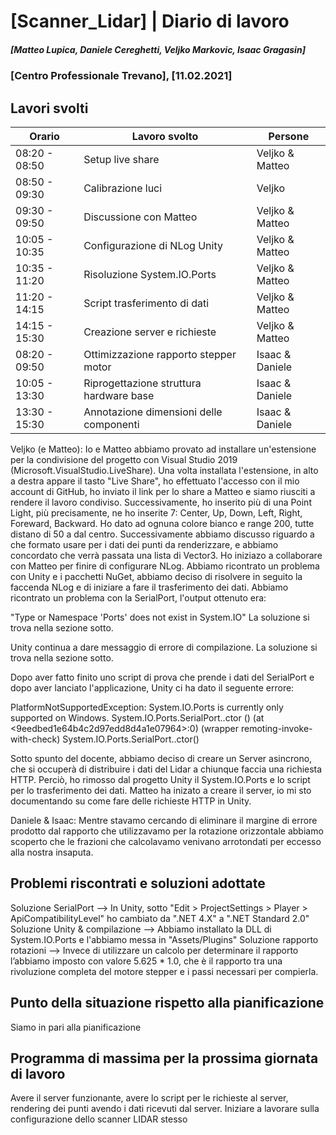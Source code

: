 # [Scanner_Lidar] | Diario di lavoro
##### [Matteo Lupica, Daniele Cereghetti, Veljko Markovic, Isaac Gragasin]
### [Centro Professionale Trevano], [11.02.2021]

## Lavori svolti

|Orario        |Lavoro svolto                           |Persone        |
|--------------|----------------------------------------|---------------|
|08:20 - 08:50 |Setup live share                        |Veljko & Matteo|
|08:50 - 09:30 |Calibrazione luci                       |Veljko         |
|09:30 - 09:50 |Discussione con Matteo                  |Veljko & Matteo|
|10:05 - 10:35 |Configurazione di NLog Unity            |Veljko & Matteo|
|10:35 - 11:20 |Risoluzione System.IO.Ports             |Veljko & Matteo|
|11:20 - 14:15 |Script trasferimento di dati            |Veljko & Matteo|
|14:15 - 15:30 |Creazione server e richieste            |Veljko & Matteo|
|08:20 - 09:50 |Ottimizzazione rapporto stepper motor   |Isaac & Daniele|
|10:05 - 13:30 |Riprogettazione struttura hardware base |Isaac & Daniele|
|13:30 - 15:30 |Annotazione dimensioni delle componenti |Isaac & Daniele|

Veljko (e Matteo):
Io e Matteo abbiamo provato ad installare un'estensione per la condivisione del progetto con Visual Studio 2019 (Microsoft.VisualStudio.LiveShare). Una volta installata l'estensione, in alto a destra appare il
tasto "Live Share", ho effettuato l'accesso con il mio account di GitHub, ho inviato il link per lo share a Matteo e siamo riusciti a rendere il lavoro condiviso. Successivamente, ho inserito più di una Point Light,
più precisamente, ne ho inserite 7: Center, Up, Down, Left, Right, Foreward, Backward. Ho dato ad ognuna colore bianco e range 200, tutte distano di 50 a dal centro. Successivamente abbiamo discusso riguardo a che formato usare per i dati dei punti da renderizzare, e abbiamo concordato che verrà passata una lista di Vector3. Ho iniziazo a collaborare con Matteo per finire di configurare NLog. Abbiamo ricontrato un problema con Unity e i pacchetti NuGet, abbiamo deciso di risolvere in seguito la faccenda NLog e di iniziare a fare il trasferimento dei dati. Abbiamo ricontrato un problema con la SerialPort, l'output ottenuto era:

"Type or Namespace 'Ports' does not exist in System.IO"
La soluzione si trova nella sezione sotto.


Unity continua a dare messaggio di errore di compilazione.
La soluzione si trova nella sezione sotto.


Dopo aver fatto finito uno script di prova che prende i dati del SerialPort e dopo aver lanciato l'applicazione, Unity ci ha dato il seguente errore:

PlatformNotSupportedException: System.IO.Ports is currently only supported on Windows.
System.IO.Ports.SerialPort..ctor () (at <9eedbed1e64b4c2d97edd8d4a1e07964>:0)
(wrapper remoting-invoke-with-check) System.IO.Ports.SerialPort..ctor()

Sotto spunto del docente, abbiamo deciso di creare un Server asincrono, che si occuperà di distribuire i dati del Lidar a chiunque faccia una richiesta HTTP. Perciò, ho rimosso dal progetto Unity il System.IO.Ports e lo script per lo trasferimento dei dati. Matteo ha inizato a creare il server, io mi sto documentando su come fare delle richieste HTTP in Unity.

Daniele & Isaac:
Mentre stavamo cercando di eliminare il margine di errore prodotto dal rapporto che utilizzavamo per la rotazione orizzontale abbiamo scoperto che le frazioni che calcolavamo venivano arrotondati per eccesso alla nostra insaputa.

##  Problemi riscontrati e soluzioni adottate
Soluzione SerialPort --> In Unity, sotto "Edit > ProjectSettings > Player > ApiCompatibilityLevel" ho cambiato da ".NET 4.X" a ".NET Standard 2.0"
Soluzione Unity & compilazione --> Abbiamo installato la DLL di System.IO.Ports e l'abbiamo messa in "Assets/Plugins"
Soluzione rapporto rotazioni --> Invece di utilizzare un calcolo per determinare il rapporto l’abbiamo imposto con valore 5.625 * 1.0, che è il rapporto tra una rivoluzione completa del motore stepper e i passi necessari per compierla.

##  Punto della situazione rispetto alla pianificazione
Siamo in pari alla pianificazione

## Programma di massima per la prossima giornata di lavoro
Avere il server funzionante, avere lo script per le richieste al server, rendering dei punti avendo i dati ricevuti dal server. Iniziare a lavorare sulla configurazione dello scanner LIDAR stesso
